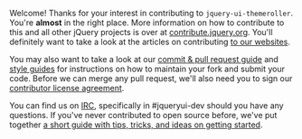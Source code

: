 Welcome! Thanks for your interest in contributing to `jquery-ui-themeroller`. You're **almost** in the right place. More information on how to contribute to this and all other jQuery projects is over at [contribute.jquery.org](https://contribute.jquery.org). You'll definitely want to take a look at the articles on contributing [to our websites](https://contribute.jquery.org/web-sites/).

You may also want to take a look at our [commit & pull request guide](https://contribute.jquery.org/commits-and-pull-requests/) and [style guides](https://contribute.jquery.org/style-guide/) for instructions on how to maintain your fork and submit your code. Before we can merge any pull request, we'll also need you to sign our [contributor license agreement](https://contribute.jquery.org/cla).

You can find us on [IRC](https://irc.jquery.org), specifically in #jqueryui-dev should you have any questions. If you've never contributed to open source before, we've put together [a short guide with tips, tricks, and ideas on getting started](https://contribute.jquery.org/open-source/).
